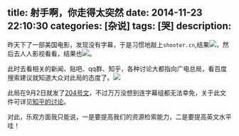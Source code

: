 title: 射手啊，你走得太突然
date: 2014-11-23 22:10:30
categories: [杂说]
tags: [哭]
description: 
---
昨天下了一部美国电影，发现没有字幕，于是习惯地敲上`shooter.cn`,结果![](http://luckypeng.qiniudn.com/shooter的告别宣言.jpg)，然后<!--more-->去人人影视看看，结果也![](http://luckypeng.qiniudn.com/人人影视的告别宣言.jpg)。

此时去看相关的新闻、贴吧、qq群、知乎，各种讨论大都指向广电总局，看百度搜索建议就知道大众对此局的态度了。![](http://luckypeng.qiniudn.com/bd-gdzj.jpg)

此局在9月2日就发了[204号文](http://dy.chinasarft.gov.cn/html/www/article/2014/01493bffdb6528a0402881a7470edaf0.html)，不过万万没想到连字幕组都无法幸免，关于此文件可详见[知乎的讨论](http://www.zhihu.com/question/26463787)。

对此，乐观方面我只能说，一是要提高我们的资源检索能力，二是要提高英文水平哇！